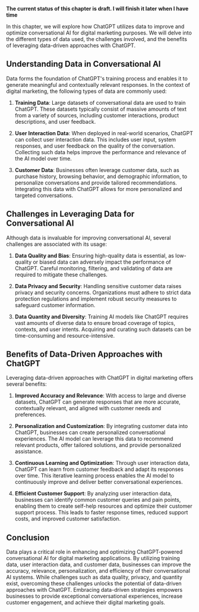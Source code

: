 **The current status of this chapter is draft. I will finish it later when I have time**

In this chapter, we will explore how ChatGPT utilizes data to improve and optimize conversational AI for digital marketing purposes. We will delve into the different types of data used, the challenges involved, and the benefits of leveraging data-driven approaches with ChatGPT.

Understanding Data in Conversational AI
---------------------------------------

Data forms the foundation of ChatGPT's training process and enables it to generate meaningful and contextually relevant responses. In the context of digital marketing, the following types of data are commonly used:

1. **Training Data**: Large datasets of conversational data are used to train ChatGPT. These datasets typically consist of massive amounts of text from a variety of sources, including customer interactions, product descriptions, and user feedback.

2. **User Interaction Data**: When deployed in real-world scenarios, ChatGPT can collect user interaction data. This includes user input, system responses, and user feedback on the quality of the conversation. Collecting such data helps improve the performance and relevance of the AI model over time.

3. **Customer Data**: Businesses often leverage customer data, such as purchase history, browsing behavior, and demographic information, to personalize conversations and provide tailored recommendations. Integrating this data with ChatGPT allows for more personalized and targeted conversations.

Challenges in Leveraging Data for Conversational AI
---------------------------------------------------

Although data is invaluable for improving conversational AI, several challenges are associated with its usage:

1. **Data Quality and Bias**: Ensuring high-quality data is essential, as low-quality or biased data can adversely impact the performance of ChatGPT. Careful monitoring, filtering, and validating of data are required to mitigate these challenges.

2. **Data Privacy and Security**: Handling sensitive customer data raises privacy and security concerns. Organizations must adhere to strict data protection regulations and implement robust security measures to safeguard customer information.

3. **Data Quantity and Diversity**: Training AI models like ChatGPT requires vast amounts of diverse data to ensure broad coverage of topics, contexts, and user intents. Acquiring and curating such datasets can be time-consuming and resource-intensive.

Benefits of Data-Driven Approaches with ChatGPT
-----------------------------------------------

Leveraging data-driven approaches with ChatGPT in digital marketing offers several benefits:

1. **Improved Accuracy and Relevance**: With access to large and diverse datasets, ChatGPT can generate responses that are more accurate, contextually relevant, and aligned with customer needs and preferences.

2. **Personalization and Customization**: By integrating customer data into ChatGPT, businesses can create personalized conversational experiences. The AI model can leverage this data to recommend relevant products, offer tailored solutions, and provide personalized assistance.

3. **Continuous Learning and Optimization**: Through user interaction data, ChatGPT can learn from customer feedback and adapt its responses over time. This iterative learning process enables the AI model to continuously improve and deliver better conversational experiences.

4. **Efficient Customer Support**: By analyzing user interaction data, businesses can identify common customer queries and pain points, enabling them to create self-help resources and optimize their customer support process. This leads to faster response times, reduced support costs, and improved customer satisfaction.

Conclusion
----------

Data plays a critical role in enhancing and optimizing ChatGPT-powered conversational AI for digital marketing applications. By utilizing training data, user interaction data, and customer data, businesses can improve the accuracy, relevance, personalization, and efficiency of their conversational AI systems. While challenges such as data quality, privacy, and quantity exist, overcoming these challenges unlocks the potential of data-driven approaches with ChatGPT. Embracing data-driven strategies empowers businesses to provide exceptional conversational experiences, increase customer engagement, and achieve their digital marketing goals.
